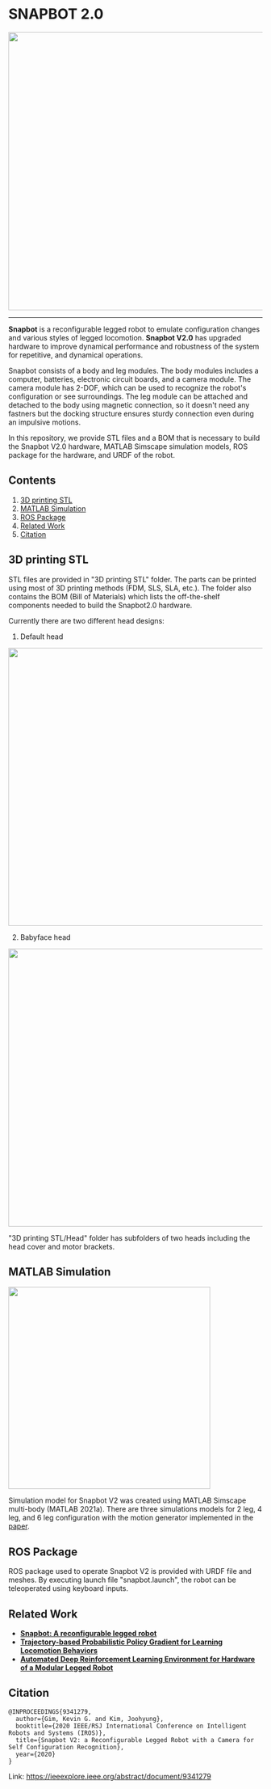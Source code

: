 # SNAPBOT 2.0
<div align="center">
<img src="https://user-images.githubusercontent.com/7993458/184975618-2754c274-dcd9-45dc-908a-67227676da2a.jpg" width = "550">
</div>

-----------------
**Snapbot** is a reconfigurable legged robot to emulate configuration changes and various styles of legged locomotion. **Snapbot V2.0** has upgraded hardware to improve dynamical performance and robustness of the system for repetitive, and dynamical operations. 

Snapbot consists of a body and leg modules. The body modules includes a computer, batteries, electronic circuit boards, and a camera module. The camera module has 2-DOF, which can be used to recognize the robot's configuration or see surroundings. The leg module can be attached and detached to the body using magnetic connection, so it doesn't need any fastners but the docking structure ensures sturdy connection even during an impulsive motions. 

In this repository, we provide STL files and a BOM that is necessary to build the Snapbot V2.0 hardware, MATLAB Simscape simulation models, ROS package for the hardware, and URDF of the robot. 



## Contents
1. [3D printing STL](#3d-printing-stl)
2. [MATLAB Simulation](#matlab-simulation)
3. [ROS Package](#ros-package)
4. [Related Work](#related-work)
5. [Citation](#citation)

## 3D printing STL
STL files are provided in "3D printing STL" folder. The parts can be printed using most of 3D printing methods (FDM, SLS, SLA, etc.). The folder also contains the BOM (Bill of Materials) which lists the off-the-shelf components needed to build the Snapbot2.0 hardware. 

Currently there are two different head designs:
1. Default head
<img src="https://user-images.githubusercontent.com/7993458/199081487-12a50863-39c7-4169-9c77-fade4f5a1c8c.jpg" width = "550">

2. Babyface head
<img src="https://user-images.githubusercontent.com/7993458/199081439-8fc511b5-8348-4f07-8856-be7eedeee6ea.jpg" width = "550">

"3D printing STL/Head" folder has subfolders of two heads including the head cover and motor brackets. 

## MATLAB Simulation
<img src="https://user-images.githubusercontent.com/7993458/185044196-23c7702c-8e2a-4fc4-8d24-60f312364eda.gif" width = 400>

Simulation model for Snapbot V2 was created using MATLAB Simscape multi-body (MATLAB 2021a). There are three simulations models for 2 leg, 4 leg, and 6 leg configuration with the motion generator implemented in the [paper](#citation).



## ROS Package
ROS package used to operate Snapbot V2 is provided with URDF file and meshes. By executing launch file "snapbot.launch", the robot can be teleoperated using keyboard inputs.


## Related Work

- [**Snapbot: A reconfigurable legged robot**](https://ieeexplore.ieee.org/abstract/document/8206477)
- [**Trajectory-based Probabilistic Policy Gradient for Learning Locomotion Behaviors**](https://ieeexplore.ieee.org/abstract/document/8794207)
- [**Automated Deep Reinforcement Learning Environment for Hardware of a Modular Legged Robot**](https://ieeexplore.ieee.org/abstract/document/8442201)
 
<!-- @INPROCEEDINGS{8206477,
  author={Kim, Joohyung and Alspach, Alexander and Yamane, Katsu},
  booktitle={2017 IEEE/RSJ International Conference on Intelligent Robots and Systems (IROS)}, 
  title={Snapbot: A reconfigurable legged robot}, 
  year={2017}}
  

@INPROCEEDINGS{8442201,  
  author={Ha, Sehoon and Kim, Joohyung and Yamane, Katsu},  
  booktitle={2018 15th International Conference on Ubiquitous Robots (UR)},   
  title={Automated Deep Reinforcement Learning Environment for Hardware of a Modular Legged Robot},   
  year={2018}}

@INPROCEEDINGS{8794207,  
  author={Choi, Sungjoon and Kim, Joohyung},  
  booktitle={2019 International Conference on Robotics and Automation (ICRA)},   
  title={Trajectory-based Probabilistic Policy Gradient for Learning Locomotion Behaviors},   
  year={2019}}
 -->

## Citation
```
@INPROCEEDINGS{9341279,  
  author={Gim, Kevin G. and Kim, Joohyung},  
  booktitle={2020 IEEE/RSJ International Conference on Intelligent Robots and Systems (IROS)},   
  title={Snapbot V2: a Reconfigurable Legged Robot with a Camera for Self Configuration Recognition},   
  year={2020}
}
```
Link: https://ieeexplore.ieee.org/abstract/document/9341279



